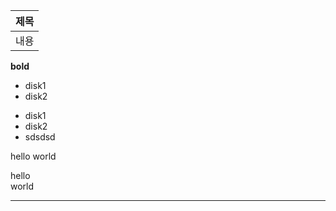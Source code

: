 |__제목__|
|------|
|내용

__bold__

- disk1
- disk2
* disk1
* disk2
* sdsdsd  

hello
world

hello  
world


---
<!--
- 👋 Hi, I’m @academyitwill
- 👀 I’m interested in ...
- 🌱 I’m currently learning ...
- 💞️ I’m looking to collaborate on ...
- 📫 How to reach me ...
-->

<!---
academyitwill/academyitwill is a ✨ special ✨ repository because its `README.md` (this file) appears on your GitHub profile.
You can click the Preview link to take a look at your changes.[학생정보출력.txt](https://github.com/academyitwill/academyitwill/files/7765777/default.txt)

--->

